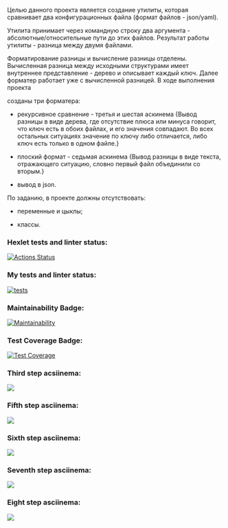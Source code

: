 Целью данного проекта является создание утилиты, которая сравнивает два конфигурационных файла (формат файлов - json/yaml).

Утилита принимает через командную строку два аргумента - абсолютные/относительные пути до этих файлов. Результат работы утилиты - разница между двумя файлами.

Форматирование разницы и вычисление разницы отделены.
Вычисленная разница между исходными структурами имеет внутреннее представление - дерево и описывает каждый ключ. Далее форматер работает уже с вычисленной разницей. В ходе выполнения проекта

созданы три форматера:
- рекурсивное сравнение - третья и шестая аскинема
  {Вывод разницы в виде дерева, где отсутствие плюса или минуса говорит, что ключ есть в обоих файлах, и его значения совпадают.
   Во всех остальных ситуациях значение по ключу либо отличается, либо ключ есть только в одном файле.}

- плоский формат - седьмая аскинема
  {Вывод разницы в виде текста, отражающего ситуацию, словно первый файл объединили со вторым.}

- вывод в json.
 
По заданию, в проекте должны отсутствовать:

- переменные и цыклы;

- классы.

### Hexlet tests and linter status:
[![Actions Status](https://github.com/k1ntsugi1/frontend-project-lvl2/workflows/hexlet-check/badge.svg)](https://github.com/k1ntsugi1/frontend-project-lvl2/actions)
### My tests and linter status:
[![tests](https://github.com/k1ntsugi1/frontend-project-lvl2/actions/workflows/tests.yml/badge.svg?event=push)](https://github.com/k1ntsugi1/frontend-project-lvl2/actions/workflows/tests.yml)
### Maintainability Badge:
[![Maintainability](https://api.codeclimate.com/v1/badges/5fcc78e31b3234360ec4/maintainability)](https://codeclimate.com/github/k1ntsugi1/frontend-project-lvl2/maintainability)
### Test Coverage Badge:
[![Test Coverage](https://api.codeclimate.com/v1/badges/5fcc78e31b3234360ec4/test_coverage)](https://codeclimate.com/github/k1ntsugi1/frontend-project-lvl2/test_coverage)
### Third step acsiinema:
<a href="https://asciinema.org/a/ao34sx4DvNO4iRp3mKl5Iytiy" target="_blank"><img src="https://asciinema.org/a/ao34sx4DvNO4iRp3mKl5Iytiy.svg" /></a>
### Fifth step asciinema:
<a href="https://asciinema.org/a/3xkultWMnfHcvjW40d56qLc2k" target="_blank"><img src="https://asciinema.org/a/3xkultWMnfHcvjW40d56qLc2k.svg" /></a>
### Sixth step asciinema:
<a href="https://asciinema.org/a/729tlYSjig6RHm8aIqy10oycn" target="_blank"><img src="https://asciinema.org/a/729tlYSjig6RHm8aIqy10oycn.svg" /></a>
### Seventh step asciinema:
<a href="https://asciinema.org/a/jRMRddhhS5lig7acLXockO4b5" target="_blank"><img src="https://asciinema.org/a/jRMRddhhS5lig7acLXockO4b5.svg" /></a>
### Eight step asciinema:
<a href="https://asciinema.org/a/JrUsEWG8C52OveDH0Vj2ksYVu" target="_blank"><img src="https://asciinema.org/a/JrUsEWG8C52OveDH0Vj2ksYVu.svg" /></a>
